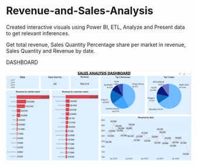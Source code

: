 # Revenue-and-Sales-Analysis


Created interactive visuals using Power BI, ETL, Analyze and Present data to get relevant inferences. 

Get total revenue, Sales Quantity Percentage share per market in revenue, Sales Quantity and Revenue by date.


DASHBOARD 



![alt text](https://github.com/Yagna24/Revenue-and-Sales-Analysis/blob/main/Screenshot%20(5).png)
